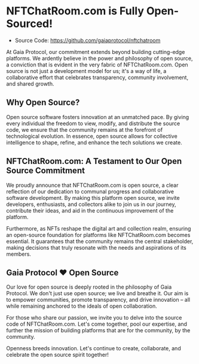 # NFTChatRoom.com is Fully Open-Sourced!

- Source Code: https://github.com/gaiaprotocol/nftchatroom

At Gaia Protocol, our commitment extends beyond building cutting-edge platforms.
We ardently believe in the power and philosophy of open source, a conviction
that is evident in the very fabric of NFTChatRoom.com. Open source is not just a
development model for us; it's a way of life, a collaborative effort that
celebrates transparency, community involvement, and shared growth.

## Why Open Source?

Open source software fosters innovation at an unmatched pace. By giving every
individual the freedom to view, modify, and distribute the source code, we
ensure that the community remains at the forefront of technological evolution.
In essence, open source allows for collective intelligence to shape, refine, and
enhance the tech solutions we create.

## NFTChatRoom.com: A Testament to Our Open Source Commitment

We proudly announce that NFTChatRoom.com is open source, a clear reflection of
our dedication to communal progress and collaborative software development. By
making this platform open source, we invite developers, enthusiasts, and
collectors alike to join us in our journey, contribute their ideas, and aid in
the continuous improvement of the platform.

Furthermore, as NFTs reshape the digital art and collection realm, ensuring an
open-source foundation for platforms like NFTChatRoom.com becomes essential. It
guarantees that the community remains the central stakeholder, making decisions
that truly resonate with the needs and aspirations of its members.

## Gaia Protocol ❤️ Open Source

Our love for open source is deeply rooted in the philosophy of Gaia Protocol. We
don't just use open source; we live and breathe it. Our aim is to empower
communities, promote transparency, and drive innovation – all while remaining
anchored to the ideals of open collaboration.

For those who share our passion, we invite you to delve into the source code of
NFTChatRoom.com. Let's come together, pool our expertise, and further the
mission of building platforms that are for the community, by the community.

Openness breeds innovation. Let's continue to create, collaborate, and celebrate
the open source spirit together!
